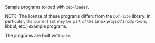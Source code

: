 Sample programs to load with `xdp-loader`.

NOTE: The license of these programs differs from the `bpf-lite` library. In
particular, the current set may be part of the Linux project's (xdp-tools,
libbpf, etc.) example programs.

The programs are built with `make`.
